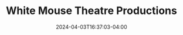 ---
title: White Mouse Theatre Productions
date: 2024-04-03T16:37:03-04:00
active: true
featured_image: White-Mouse-Theatre-Productions.webp
featured_image_attr: 
featured_image_alt: 
featured_image_caption: 
Founded: 
Address: |
    
Latitude: 
Longitude: 
Socials: 
  Facebook: 
  Twitter: whitemouseprod
  Instagram: whitemouseproductions
  Threads:
  Website: https://whitemousetheatrep.wixsite.com/
Phone: 	
color: "#000000"
---
